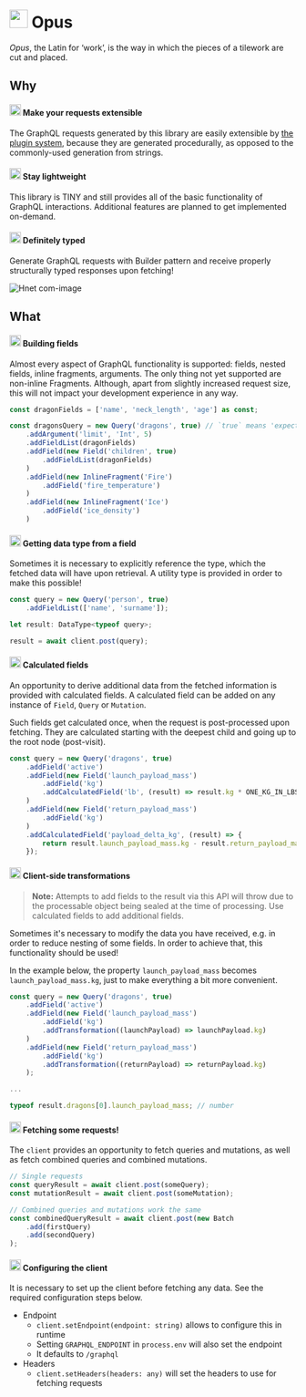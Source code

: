 <h1 float="left">
    <img src="https://e.unicode-table.com/orig/f5/7c6daba899f1db0c849b20fae63a38.png" height="32">
    Opus
</h1>


*Opus*, the Latin for ‘work’, is the way in which the pieces of a tilework are cut and placed.

## Why

<h4 float="left"> 
    <img src="https://e.unicode-table.com/orig/76/82f32524fb743dbc62cd86fba89f6e.png" height="20">
    Make your requests extensible
</h4>

The GraphQL requests generated by this library are easily extensible by [the plugin system](https://github.com/tilework/mosaic), because they are generated procedurally, as opposed to the commonly-used generation from strings.


<h4 float="left"> 
    <img src="https://e.unicode-table.com/orig/40/2824a7079418328ff8a74ab2d92441.png" height="20">
    Stay lightweight
</h4>

This library is TINY and still provides all of the basic functionality of GraphQL interactions. Additional features are planned to get implemented on-demand.

<h4 float="left"> 
    <img src="https://e.unicode-table.com/orig/a0/d616e234deff52663bbb0d263b1a18.png" height="20">
    Definitely typed
</h4>

Generate GraphQL requests with Builder pattern and receive properly structurally typed responses upon fetching!

![Hnet com-image](https://user-images.githubusercontent.com/46347627/113285078-304d1b80-92f3-11eb-91f4-c7a491a39996.gif)

## What

<h4 float="left"> 
    <img src="https://e.unicode-table.com/orig/41/afffcb1f4ba527f67325f094febfb1.png" height="20">
    Building fields
</h4>

Almost every aspect of GraphQL functionality is supported: fields, nested fields, inline fragments, arguments.
The only thing not yet supported are non-inline Fragments. Although, apart from slightly increased request size, this will not impact your development experience in any way.

```js
const dragonFields = ['name', 'neck_length', 'age'] as const;

const dragonsQuery = new Query('dragons', true) // `true` means 'expect array'
    .addArgument('limit', 'Int', 5)
    .addFieldList(dragonFields)
    .addField(new Field('children', true)
        .addFieldList(dragonFields)
    )
    .addField(new InlineFragment('Fire')
        .addField('fire_temperature')
    )
    .addField(new InlineFragment('Ice')
        .addField('ice_density')
    )
```

<h4 float="left"> 
    <img src="https://e.unicode-table.com/orig/41/afffcb1f4ba527f67325f094febfb1.png" height="20">
    Getting data type from a field
</h4>

Sometimes it is necessary to explicitly reference the type, which the fetched data will have upon retrieval. A utility type is provided in order to make this possible!

```js
const query = new Query('person', true)
    .addFieldList(['name', 'surname']);

let result: DataType<typeof query>;

result = await client.post(query);
```

<h4 float="left">
    <img src="https://e.unicode-table.com/orig/c6/067075f73e5891479108c2d51d0ff7.png" height="20">
    Calculated fields
</h4>

An opportunity to derive additional data from the fetched information is provided with calculated fields. A calculated field can be added on any instance of `Field`, `Query` or `Mutation`. 

Such fields get calculated once, when the request is post-processed upon fetching. They are calculated starting with the deepest child and going up to the root node (post-visit).

```js
const query = new Query('dragons', true)
    .addField('active')
    .addField(new Field('launch_payload_mass')
        .addField('kg')
        .addCalculatedField('lb', (result) => result.kg * ONE_KG_IN_LBS)
    )
    .addField(new Field('return_payload_mass')
        .addField('kg')
    )
    .addCalculatedField('payload_delta_kg', (result) => {
        return result.launch_payload_mass.kg - result.return_payload_mass.kg;
    });
```

<h4 float="left">
    <img src="https://e.unicode-table.com/orig/27/c5ae0c9c67e5e0e55537665aa89576.png" height="20">
    Client-side transformations
</h4>

> **Note:** Attempts to add fields to the result via this API will throw due to the processable object being sealed at the time of processing. Use calculated fields to add additional fields.

Sometimes it's necessary to modify the data you have received, e.g. in order to reduce nesting of some fields. In order to achieve that, this functionality should be used!

In the example below, the property `launch_payload_mass` becomes `launch_payload_mass.kg`, just to make everything a bit more convenient.

```js
const query = new Query('dragons', true)
    .addField('active')
    .addField(new Field('launch_payload_mass')
        .addField('kg')
        .addTransformation((launchPayload) => launchPayload.kg)
    )
    .addField(new Field('return_payload_mass')
        .addField('kg')
        .addTransformation((returnPayload) => returnPayload.kg)
    );

...

typeof result.dragons[0].launch_payload_mass; // number
```

<h4 float="left">
    <img src="https://e.unicode-table.com/orig/be/f154b24d3532e67d8d943112e5b931.png" height="20">
    Fetching some requests!
</h4>

The `client` provides an opportunity to fetch queries and mutations, as well as fetch combined queries and combined mutations.

```js
// Single requests
const queryResult = await client.post(someQuery);
const mutationResult = await client.post(someMutation);

// Combined queries and mutations work the same
const combinedQueryResult = await client.post(new Batch
    .add(firstQuery)
    .add(secondQuery)
);
```

<h4 float="left">
    <img src="https://e.unicode-table.com/orig/a2/7591b29cce40dd113708ef2117fe88.png" height="20">
    Configuring the client
</h4>

It is necessary to set up the client before fetching any data. See the required configuration steps below.

-  Endpoint
   -  `client.setEndpoint(endpoint: string)` allows to configure this in runtime 
   -  Setting `GRAPHQL_ENDPOINT` in `process.env` will also set the endpoint
   -  It defaults to `/graphql`
-  Headers
   -  `client.setHeaders(headers: any)` will set the headers to use for fetching requests
